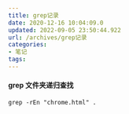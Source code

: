 ```yaml
---
title: grep记录
date: 2020-12-16 10:04:09.0
updated: 2022-09-05 23:50:44.922
url: /archives/grep记录
categories: 
- 笔记
tags: 
---
```




#### grep 文件夹递归查找
``` shell
grep -rEn "chrome.html" .
```
